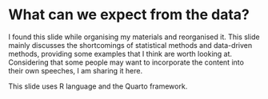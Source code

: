# What can we expect from the data?

I found this slide while organising my materials and reorganised it. This slide mainly discusses the shortcomings of statistical methods and data-driven methods, providing some examples that I think are worth looking at. Considering that some people may want to incorporate the content into their own speeches, I am sharing it here.

This slide uses R language and the Quarto framework.
